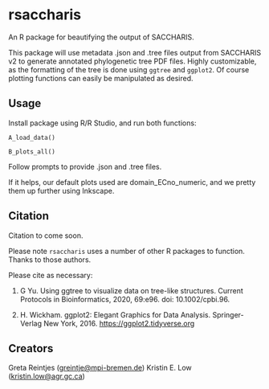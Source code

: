 # rsaccharis
An R package for beautifying the output of SACCHARIS.

This package will use metadata .json and .tree files output from SACCHARIS v2 to generate annotated phylogenetic tree PDF files. Highly customizable, as the formatting of the tree is done using ``ggtree`` and ``ggplot2``. Of course plotting functions can easily be manipulated as desired.

## Usage

Install package using R/R Studio, and run both functions:

``A_load_data()``

``B_plots_all()``

Follow prompts to provide .json and .tree files.

If it helps, our default plots used are domain_ECno_numeric, and we pretty them up further using Inkscape.

## Citation
Citation to come soon.

Please note ``rsaccharis`` uses a number of other R packages to function. Thanks to those authors.

Please cite as necessary:

1. G Yu. Using ggtree to visualize data on tree-like structures. Current Protocols in Bioinformatics, 2020, 69:e96. doi: 10.1002/cpbi.96.

2. H. Wickham. ggplot2: Elegant Graphics for Data Analysis. Springer-Verlag New York, 2016. https://ggplot2.tidyverse.org

## Creators
Greta Reintjes (<greintje@mpi-bremen.de>)
Kristin E. Low (<kristin.low@agr.gc.ca>)
